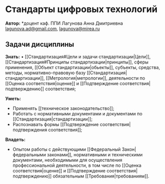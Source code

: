 # Стандарты цифровых технологий

**Автор:** *доцент каф. ППИ Лагунова Анна Дмитриевна lagunova.ad@gmail.com, lagunova@mirea.ru


## Задачи дисциплины

**Знать:**
• [[Стандартизация#Цели и задачи стандартизации|Цели]], [[Стандартизация#Принципы стандартизации|принципы]], сферы применения, [[Объект стандартизации|обьекты]], субъекты, средства, методы, нормативно-правовую базу [[Стандартизация|стандартизации]], [[Метрология|метрологии]], деятельности по [[Оценка соответствия|оценке]] и [[Подтверждение соответствия|подтверждению]] соответствия;

**Уметь:**
-   Применять [[техническое законодательство]];
-   Работать с нормативными документами и документами по [[Стандартизация|стандартизации]];
-   Распознавать формы [[Подтверждение соответствия|подтверждения соответствия]];

**Владеть:**
* Опытом работы с действующими [[Федеральный Закон|федеральными законами]], нормативными и техническими документами, необходимыми для осуществления профессиональной деятельности, в том числе по [[Оценка соответствия|оценке]] и [[Подтверждение соответствия|подтверждению]] обязательным [[Требования|требованиям]].

